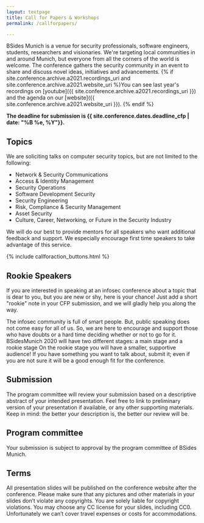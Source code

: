 ```yaml
---
layout: textpage
title: Call for Papers & Workshops
permalink: /callforpapers/

---
```


BSides Munich is a venue for security professionals, software engineers, students, researchers and visionaries.
We're targeting local communities in and around Munich, but everyone from all the corners of the world is welcome.
The conference gathers the security community in an event to share and discuss novel ideas, initiatives and advancements.
{% if site.conference.archive.a2021.recordings_uri and site.conference.archive.a2021.website_uri %}You can see last year's recordings on [youtube]({{ site.conference.archive.a2021.recordings_uri }}) and the agenda on our [website]({{ site.conference.archive.a2021.website_uri }}).
{% endif %}

**The deadline for submission is {{ site.conference.dates.deadline_cfp | date: "%B %e, %Y"}}.**
 
## Topics
We are soliciting talks on computer security topics, but are not limited to the following:

* Network & Security Communications
* Access & Identity Management
* Security Operations
* Software Development Security
* Security Engineering
* Risk, Compliance & Security Management
* Asset Security
* Culture, Career, Networking, or Future in the Security Industry

We will do our best to provide mentors for all speakers who want additional feedback and support. We especially encourage first time speakers to take advantage of this service. 

{% include callforaction_buttons.html %}

## Rookie Speakers
If you are interested in speaking at an infosec conference about a topic that is dear to you, but you are new or shy, here is your chance! Just add a short "rookie" note in your CFP submission, and we will gladly help you along the way.

The infosec community is full of smart people.
But, public speaking does not come easy for all of us.  So, we are here to encourage and support those who have doubts or a hard time deciding whether or not to go for it.
BSidesMunich 2020 will have two different stages: a main stage and a rookie stage
On the rookie stage you will have a smaller, supportive audience!
If you have something you want to talk about, submit it; even if you are not sure it will be a good enough fit for the conference.

## Submission
The program committee will review your submission based on a descriptive abstract of your intended presentation. 
Feel free to link to preliminary version of your presentation if available, or any other supporting materials. 
Keep in mind: the better your description is, the better our review will be.

## Program committee
Your submission is subject to approval by the program committee of BSides Munich.

## Terms
All presentation slides will be published on the conference website after the conference. Please make sure that any pictures and other materials in your slides don’t violate any copyrights.
You are solely liable for copyright violations. You may choose any CC license for your slides, including CC0.
Unfortunately we can’t cover travel expenses or costs for accommodations.
 
